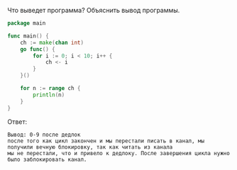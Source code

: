 Что выведет программа? Объяснить вывод программы.

```go
package main

func main() {
	ch := make(chan int)
	go func() {
		for i := 0; i < 10; i++ {
			ch <- i
		}
	}()

	for n := range ch {
		println(n)
	}
}
```

Ответ:
```
Вывод: 0-9 после дедлок
после того как цикл закончен и мы перестали писать в канал, мы получили вечную блокировку, так как читать из канала
мы не перестали, что и привело к дедлоку. После завершения цикла нужно было заблокировать канал.

```
